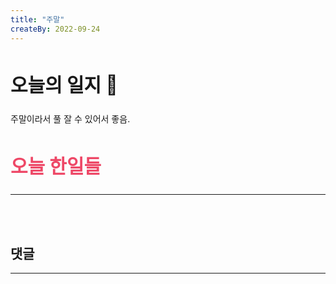 ```yaml
---
title: "주말"
createBy: 2022-09-24
---
```



##  <h2 style="font-size: 30px">오늘의 일지 🎪</h2>
주말이라서 풀 잘 수 있어서 좋음.




## <h2 style="color: #ee4867; font-size: 30px">오늘 한일들</h2>
--- 

<br>
<br>

## 댓글
---
<br>

<Comment />
